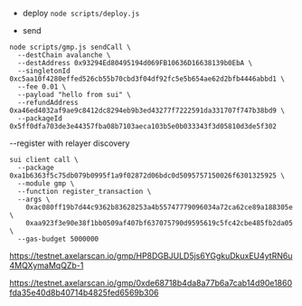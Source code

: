 - deploy
`node scripts/deploy.js`

- send
```
node scripts/gmp.js sendCall \
  --destChain avalanche \
  --destAddress 0x93294Ed80495194d069FB10636D16638139b0EbA \
  --singletonId 0xc5aa10f4280effed526cb55b70cbd3f04df92fc5e5b654ae62d2bfb4446abbd1 \
  --fee 0.01 \
  --payload "hello from sui" \
  --refundAddress 0xa46ed4032af9ae9c8412dc8294eb9b3ed43277f7222591da331707f747b38bd9 \
  --packageId 0x5ff0dfa703de3e44357fba08b7103aeca103b5e0b033343f3d05810d3de5f302
```


--register with relayer discovery 

```
sui client call \
  --package 0xa1b6363f5c75db079b0995f1a9f02872d06bdc0d5095757150026f6301325925 \
  --module gmp \
  --function register_transaction \
  --args \
    0xac080ff19b7d44c9362b83628253a4b55747779096034a72ca62ce89a188305e \
    0xaa923f3e90e38f1bb0509af407bf637075790d9595619c5fc42cbe485fb2da05 \
  --gas-budget 5000000
```



https://testnet.axelarscan.io/gmp/HP8DGBJULD5js6YGgkuDkuxEU4ytRN6u4MQXymaMqQZb-1


https://testnet.axelarscan.io/gmp/0xde68718b4da8a77b6a7cab14d90e1860fda35e40d8b40714b4825fed6569b306

